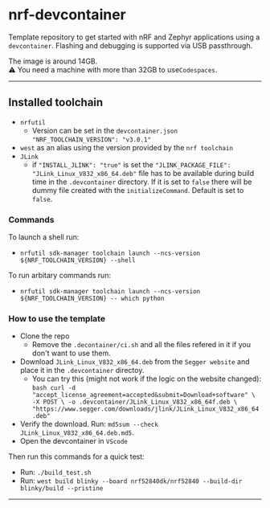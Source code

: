 # nrf-devcontainer

Template repository to get started with nRF and Zephyr applications using a `devcontainer`.
Flashing and debugging is supported via USB passthrough.

The image is around 14GB.<br>
⚠️ You need a machine with more than 32GB to use`Codespaces`.

---

## Installed toolchain

- `nrfutil`
  - Version can be set in the `devcontainer.json`
    `"NRF_TOOLCHAIN_VERSION": "v3.0.1"`
- `west` as an alias using the version provided by the `nrf toolchain`
- `JLink`
  - if `"INSTALL_JLINK": "true"` is set the `"JLINK_PACKAGE_FILE": "JLink_Linux_V832_x86_64.deb"`
file has to be
available during build time in the `.devcontainer` directory. If it is set to `false`
there will be dummy file created with the `initializeCommand`. Default is set to `false`.

### Commands

To launch a shell run:

- `nrfutil sdk-manager toolchain launch --ncs-version ${NRF_TOOLCHAIN_VERSION} --shell`

To run arbitary commands run:

- `nrfutil sdk-manager toolchain launch --ncs-version ${NRF_TOOLCHAIN_VERSION} -- which python`

### How to use the template

- Clone the repo
  - Remove the `.decontainer/ci.sh` and all the files refered in it if you don't want to use them.
- Download `JLink_Linux_V832_x86_64.deb` from the `Segger website` and place it in the `.devcontainer`
 directoy.
  - You can try this (might not work if the logic on the website changed):
        ```bash
        curl -d "accept_license_agreement=accepted&submit=Download+software" \
        -X POST \
        -o .devcontainer/JLink_Linux_V832_x86_64f.deb \
        "https://www.segger.com/downloads/jlink/JLink_Linux_V832_x86_64.deb"
        ```
- Verify the download. Run: `md5sum --check JLink_Linux_V832_x86_64.deb.md5`.
- Open the devcontainer in `VScode`

Then run this commands for a quick test:

- Run: `./build_test.sh`
- Run: `west build blinky --board nrf52840dk/nrf52840 --build-dir blinky/build --pristine`

---

